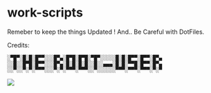 # work-scripts
Remeber to keep the things Updated !
And.. Be Careful with DotFiles.

Credits:
```
░▀█▀░█░█░█▀▀░░░█▀▄░█▀█░█▀█░▀█▀░░░░░█░█░█▀▀░█▀▀░█▀▄
░░█░░█▀█░█▀▀░░░█▀▄░█░█░█░█░░█░░▄▄▄░█░█░▀▀█░█▀▀░█▀▄
░░▀░░▀░▀░▀▀▀░░░▀░▀░▀▀▀░▀▀▀░░▀░░░░░░▀▀▀░▀▀▀░▀▀▀░▀░▀
```
<a>![](https://img.shields.io/twitter/follow/therootuser2?color=blue&label=Follow%20%40TheRootUser&style=social)</a>

